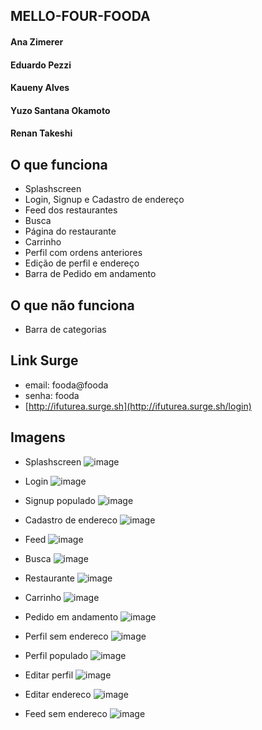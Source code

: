 ## MELLO-FOUR-FOODA

#### Ana Zimerer

#### Eduardo Pezzi

#### Kaueny Alves

#### Yuzo Santana Okamoto

#### Renan Takeshi

## O que funciona

- Splashscreen
- Login, Signup e Cadastro de endereço
- Feed dos restaurantes
- Busca
- Página do restaurante
- Carrinho
- Perfil com ordens anteriores
- Edição de perfil e endereço
- Barra de Pedido em andamento

## O que não funciona

- Barra de categorias

## Link Surge

- email: fooda@fooda
- senha: fooda
- [http://ifuturea.surge.sh](http://ifuturea.surge.sh/login)

## Imagens

- Splashscreen
  ![image](https://user-images.githubusercontent.com/10583511/87863333-795d6b00-c930-11ea-8f7e-f6908ee8f9b3.png)
- Login
  ![image](https://user-images.githubusercontent.com/10583511/87863024-04d4fd00-c92d-11ea-981b-bdd08e53f13f.png)

- Signup populado
  ![image](https://user-images.githubusercontent.com/10583511/87863104-e6233600-c92d-11ea-9917-2d3589e9da47.png)

- Cadastro de endereco
  ![image](https://user-images.githubusercontent.com/10583511/87863137-4ca85400-c92e-11ea-9b73-3077a848e78e.png)

- Feed
  ![image](https://user-images.githubusercontent.com/10583511/87863141-5d58ca00-c92e-11ea-9bd0-a6305e750372.png)

- Busca
  ![image](https://user-images.githubusercontent.com/10583511/87863146-782b3e80-c92e-11ea-9dd1-002a0b45e92d.png)

- Restaurante
  ![image](https://user-images.githubusercontent.com/10583511/87863154-92651c80-c92e-11ea-89f7-66590217d6b9.png)

- Carrinho
  ![image](https://user-images.githubusercontent.com/10583511/87863172-c04a6100-c92e-11ea-9fe2-7dbff66d7fcb.png)

- Pedido em andamento
  ![image](https://user-images.githubusercontent.com/10583511/87863178-dbb56c00-c92e-11ea-8bf2-43f2e825a6a0.png)

- Perfil sem endereco
  ![image](https://user-images.githubusercontent.com/10583511/87863185-f4be1d00-c92e-11ea-870f-60ba19fc64c6.png)

- Perfil populado
  ![image](https://user-images.githubusercontent.com/10583511/87863245-7b72fa00-c92f-11ea-9b31-520af5168e77.png)

- Editar perfil
  ![image](https://user-images.githubusercontent.com/10583511/87863200-14554580-c92f-11ea-875b-6394d8574be6.png)

- Editar endereco
  ![image](https://user-images.githubusercontent.com/10583511/87863205-2505bb80-c92f-11ea-94f3-d768782ce999.png)

- Feed sem endereco
  ![image](https://user-images.githubusercontent.com/10583511/87863276-de649100-c92f-11ea-9593-558a2e9ff1fb.png)
